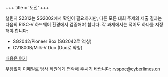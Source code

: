 +++
title = '도전'
+++

챌린지 S2312는 SG2002에서 확인이 필요하지만, 다른 모든 대회 주제의 제출 결과는 다음의 RISC-V 하드웨어 환경에서 검증해야 합니다. 각 과제에서는 적어도 하나를 지정해야 합니다:

- SG2042/Pioneer Box (SG2042로 약칭)
- CV1800B/Milk-V Duo (Duo로 약칭)

[내용은 여기](/ko/introduction/)

부담없이 이메일로 당사 직원에게 연락해 주시기 바랍니다: [rvspoc@cyberlimes.cn](mailto:rvspoc@cyberlimes.cn)
